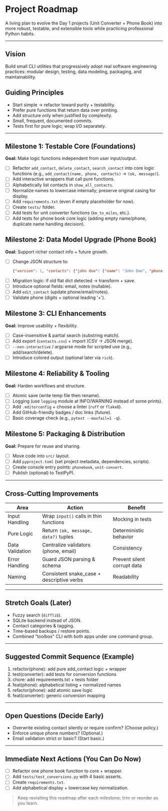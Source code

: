 # Project Roadmap

A living plan to evolve the Day 1 projects (Unit Converter + Phone Book) into more robust, testable, and extensible tools while practicing professional Python habits.

---
## Vision
Build small CLI utilities that progressively adopt real software engineering practices: modular design, testing, data modeling, packaging, and maintainability.

## Guiding Principles
- Start simple → refactor toward purity + testability.
- Prefer pure functions that return data over printing.
- Add structure only when justified by complexity.
- Small, frequent, documented commits.
- Tests first for pure logic; wrap I/O separately.

---
## Milestone 1: Testable Core (Foundations)
**Goal:** Make logic functions independent from user input/output.
- [ ] Refactor `add_contact`, `delete_contact`, `search_contact` into core logic functions (e.g., `add_contact(name, phone, contacts)` → `(ok, message)`).
- [ ] Add interactive wrappers that call pure functions.
- [ ] Alphabetically list contacts in `show_all_contacts`.
- [ ] Normalize names to lowercase internally; preserve original casing for display.
- [ ] Add `requirements.txt` (even if empty placeholder for now).
- [ ] Create `tests/` folder.
- [ ] Add tests for unit converter functions (`km_to_miles`, etc.).
- [ ] Add tests for phone book core logic (adding empty name/phone, duplicate name handling decision).

## Milestone 2: Data Model Upgrade (Phone Book)
**Goal:** Support richer contact info + future growth.
- [ ] Change JSON structure to:
	```json
	{"version": 1, "contacts": {"john doe": {"name": "John Doe", "phone": "123", "email": null}}}
	```
- [ ] Migration logic: if old flat dict detected → transform + save.
- [ ] Introduce optional fields: email, notes (nullable).
- [ ] Add `edit_contact` (update phone/email/notes).
- [ ] Validate phone (digits + optional leading '+').

## Milestone 3: CLI Enhancements
**Goal:** Improve usability + flexibility.
- [ ] Case-insensitive & partial search (substring match).
- [ ] Add export (`contacts.csv`) + import (CSV → JSON merge).
- [ ] `--non-interactive` / argparse mode for scripted use (e.g., add/search/delete).
- [ ] Introduce colored output (optional later via `rich`).

## Milestone 4: Reliability & Tooling
**Goal:** Harden workflows and structure.
- [ ] Atomic save (write temp file then rename).
- [ ] Logging (use `logging` module at INFO/WARNING instead of some prints).
- [ ] Add `.editorconfig` + choose a linter (`ruff` or `flake8`).
- [ ] Add GitHub-friendly badges / doc links (future).
- [ ] Basic coverage check (e.g., `pytest --maxfail=1 -q`).

## Milestone 5: Packaging & Distribution
**Goal:** Prepare for reuse and sharing.
- [ ] Move code into `src/` layout.
- [ ] Add `pyproject.toml` (set project metadata, dependencies, scripts).
- [ ] Create console entry points: `phonebook`, `unit-convert`.
- [ ] Publish (optional) to TestPyPI.

---
## Cross-Cutting Improvements
| Area | Action | Benefit |
|------|--------|---------|
| Input Handling | Wrap `input()` calls in thin functions | Mocking in tests |
| Pure Logic | Return `(ok, message, data?)` tuples | Deterministic behavior |
| Data Validation | Centralize validators (phone, email) | Consistency |
| Error Handling | Guard JSON parsing & schema | Prevent silent corrupt data |
| Naming | Consistent snake_case + descriptive verbs | Readability |

---
## Stretch Goals (Later)
- Fuzzy search (`difflib`).
- SQLite backend instead of JSON.
- Contact categories & tagging.
- Time-based backups / restore points.
- Combined "toolbox" CLI with both apps under one command group.

---
## Suggested Commit Sequence (Example)
1. refactor(phone): add pure add_contact logic + wrapper
2. test(converter): add tests for conversion functions
3. chore: add requirements.txt + tests folder
4. feat(phone): alphabetical listing + normalized names
5. refactor(phone): add atomic save logic
6. feat(converter): generic conversion mapping

---
## Open Questions (Decide Early)
- Overwrite existing contact silently or require confirm? (Choose policy.)
- Enforce unique phone numbers? (Optional.)
- Email validation strict or basic? (Start basic.)

---
## Immediate Next Actions (You Can Do Now)
- [ ] Refactor one phone book function to core + wrapper.
- [ ] Add `tests/test_conversions.py` with 4 basic asserts.
- [ ] Create `requirements.txt`.
- [ ] Add alphabetical display + lowercase key normalization.

> Keep revisiting this roadmap after each milestone; trim or reorder as you learn.


